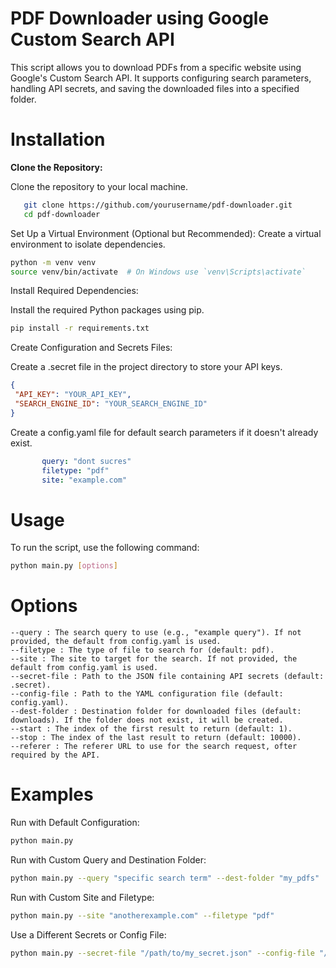 # PDF Downloader using Google Custom Search API

This script allows you to download PDFs from a specific website using Google's Custom Search API. It supports configuring search parameters, handling API secrets, and saving the downloaded files into a specified folder.
# Installation
**Clone the Repository:**

Clone the repository to your local machine.

```bash
   git clone https://github.com/yourusername/pdf-downloader.git
   cd pdf-downloader
 ```
Set Up a Virtual Environment (Optional but Recommended):
Create a virtual environment to isolate dependencies.

```bash
python -m venv venv
source venv/bin/activate  # On Windows use `venv\Scripts\activate`
 ```
Install Required Dependencies:

Install the required Python packages using pip.

 ```bash
pip install -r requirements.txt
 ```
Create Configuration and Secrets Files:

Create a .secret file in the project directory to store your API keys.

 ```json
{
  "API_KEY": "YOUR_API_KEY",
  "SEARCH_ENGINE_ID": "YOUR_SEARCH_ENGINE_ID"
}
 ```

Create a config.yaml file for default search parameters if it doesn't already exist.

 ```yaml
        query: "dont sucres"
        filetype: "pdf"
        site: "example.com"
 ```
# Usage

To run the script, use the following command:

```bash
python main.py [options]
```
# Options

    --query : The search query to use (e.g., "example query"). If not provided, the default from config.yaml is used.
    --filetype : The type of file to search for (default: pdf).
    --site : The site to target for the search. If not provided, the default from config.yaml is used.
    --secret-file : Path to the JSON file containing API secrets (default: .secret).
    --config-file : Path to the YAML configuration file (default: config.yaml).
    --dest-folder : Destination folder for downloaded files (default: downloads). If the folder does not exist, it will be created.
    --start : The index of the first result to return (default: 1).
    --stop : The index of the last result to return (default: 10000).
    --referer : The referer URL to use for the search request, ofter required by the API.
# Examples
Run with Default Configuration:
```bash
python main.py
```
Run with Custom Query and Destination Folder:
```bash
python main.py --query "specific search term" --dest-folder "my_pdfs"
 ```
Run with Custom Site and Filetype:

```bash
python main.py --site "anotherexample.com" --filetype "pdf"
```
Use a Different Secrets or Config File:

```bash
python main.py --secret-file "/path/to/my_secret.json" --config-file "/path/to/my_conf.yaml"
```